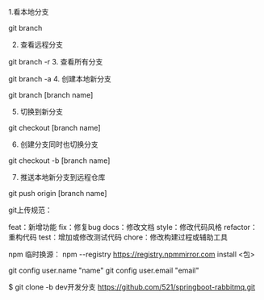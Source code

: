 1.看本地分支

git branch

2. 查看远程分支

git branch -r 3. 查看所有分支

git branch -a 4. 创建本地新分支

git branch [branch name]

5. 切换到新分支

git checkout [branch name]

6. 创建分支同时也切换分支

git checkout -b [branch name]

7. 推送本地新分支到远程仓库

git push origin [branch name]

git上传规范：

feat：新增功能
fix：修复bug
docs：修改文档
style：修改代码风格
refactor：重构代码
test：增加或修改测试代码
chore：修改构建过程或辅助工具

npm 临时换源： npm --registry https://registry.npmmirror.com install <包>

git config user.name "name"
git config user.email "email"


<!-- 只拉取代码创库某一分支的代码 -->
$ git clone -b dev开发分支 https://github.com/521/springboot-rabbitmq.git

